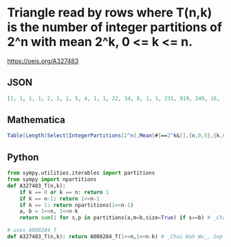 # Triangle read by rows where T\(n,k\) is the number of integer partitions of 2^n with mean 2^k, 0 <\= k <\= n\.
https://oeis.org/A327483
## JSON
```JSON
[1, 1, 1, 1, 2, 1, 1, 5, 4, 1, 1, 22, 34, 8, 1, 1, 231, 919, 249, 16, 1, 1, 8349, 112540, 55974, 1906, 32, 1, 1, 1741630, 107608848, 161410965, 4602893, 14905, 64, 1, 1, 4351078600, 1949696350591, 12623411092535, 676491536028, 461346215, 117874, 128, 1]
```
## Mathematica
```Mathematica
Table[Length[Select[IntegerPartitions[2^n],Mean[#]==2^k&]],{n,0,5},{k,0,n}]
```
## Python
```Python
from sympy.utilities.iterables import partitions
from sympy import npartitions
def A327483_T(n,k):
    if k == 0 or k == n: return 1
    if k == n-1: return 1<<n-1
    if k == 1: return npartitions(1<<n-1)
    a, b = 1<<n, 1<<n-k
    return sum(1 for s,p in partitions(a,m=b,size=True) if s==b) # _Chai Wah Wu_, Sep 21 2023
```
```Python
# uses A008284_T
def A327483_T(n,k): return A008284_T(1<<n,1<<n-k) # _Chai Wah Wu_, Sep 21 2023
```

